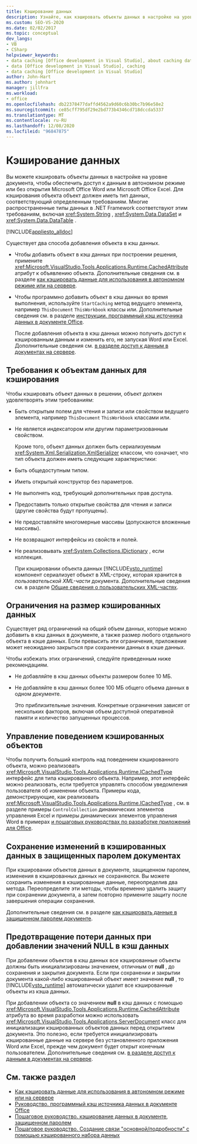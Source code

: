 ```yaml
---
title: Кэширование данных
description: Узнайте, как кэшировать объекты данных в настройке на уровне документа, чтобы получить доступ к данным в автономном режиме или без открытия Microsoft Office Word или Excel.
ms.custom: SEO-VS-2020
ms.date: 02/02/2017
ms.topic: conceptual
dev_langs:
- VB
- CSharp
helpviewer_keywords:
- data caching [Office development in Visual Studio], about caching data
- data [Office development in Visual Studio], caching
- data caching [Office development in Visual Studio]
author: John-Hart
ms.author: johnhart
manager: jillfra
ms.workload:
- office
ms.openlocfilehash: db22378477daffd4562a9d60c6b30bc7b96e58e2
ms.sourcegitcommit: ce85cff795df29e2bd773b4346cd718dccda5337
ms.translationtype: MT
ms.contentlocale: ru-RU
ms.lasthandoff: 12/08/2020
ms.locfileid: "96847875"
---
```

# <a name="cache-data"></a>Кэширование данных
  Вы можете кэшировать объекты данных в настройке на уровне документа, чтобы обеспечить доступ к данным в автономном режиме или без открытия Microsoft Office Word или Microsoft Office Excel. Для кэширования объекта объект должен иметь тип данных, соответствующий определенным требованиям. Многие распространенные типы данных в .NET Framework соответствуют этим требованиям, включая <xref:System.String> , <xref:System.Data.DataSet> и <xref:System.Data.DataTable> .

 [!INCLUDE[appliesto_alldoc](../vsto/includes/appliesto-alldoc-md.md)]

 Существует два способа добавления объекта в кэш данных.

- Чтобы добавить объект в кэш данных при построении решения, примените <xref:Microsoft.VisualStudio.Tools.Applications.Runtime.CachedAttribute> атрибут к объявлению объекта. Дополнительные сведения см. в разделе [как кэшировать данные для использования в автономном режиме или на сервере](../vsto/how-to-cache-data-for-use-offline-or-on-a-server.md).

- Чтобы программно добавить объект в кэш данных во время выполнения, используйте `StartCaching` метод ведущего элемента, например `ThisDocument` `ThisWorkbook` классы или. Дополнительные сведения см. в разделе [инструкции. программный кэш источника данных в документе Office](../vsto/how-to-programmatically-cache-a-data-source-in-an-office-document.md).

  После добавления объекта в кэш данных можно получить доступ к кэшированным данным и изменить его, не запуская Word или Excel. Дополнительные сведения см. [в разделе доступ к данным в документах на сервере](../vsto/accessing-data-in-documents-on-the-server.md).

## <a name="requirements-for-data-objects-to-be-cached"></a>Требования к объектам данных для кэширования
 Чтобы кэшировать объект данных в решении, объект должен удовлетворять этим требованиям:

- Быть открытым полем для чтения и записи или свойством ведущего элемента, например `ThisDocument` `ThisWorkbook` классами или.

- Не является индексатором или другим параметризованным свойством.

  Кроме того, объект данных должен быть сериализуемым <xref:System.Xml.Serialization.XmlSerializer> классом, что означает, что тип объекта должен иметь следующие характеристики:

- Быть общедоступным типом.

- Иметь открытый конструктор без параметров.

- Не выполнять код, требующий дополнительных прав доступа.

- Предоставить только открытые свойства для чтения и записи (другие свойства будут пропущены).

- Не предоставляйте многомерные массивы (допускаются вложенные массивы).

- Не возвращают интерфейсы из свойств и полей.

- Не реализовывать <xref:System.Collections.IDictionary> , если коллекция.

  При кэшировании объекта данных [!INCLUDE[vsto_runtime](../vsto/includes/vsto-runtime-md.md)] компонент сериализует объект в XML-строку, которая хранится в *пользовательской XML-части* документа. Дополнительные сведения см. в разделе [Общие сведения о пользовательских XML-частях](../vsto/custom-xml-parts-overview.md).

## <a name="cached-data-size-limits"></a>Ограничения на размер кэшированных данных
 Существует ряд ограничений на общий объем данных, которые можно добавить в кэш данных в документе, а также размер любого отдельного объекта в кэше данных. Если превысить эти ограничения, приложение может неожиданно закрыться при сохранении данных в кэше данных.

 Чтобы избежать этих ограничений, следуйте приведенным ниже рекомендациям.

- Не добавляйте в кэш данных объекты размером более 10 МБ.

- Не добавляйте в кэш данных более 100 МБ общего объема данных в одном документе.

  Это приблизительные значения. Конкретные ограничения зависят от нескольких факторов, включая объем доступной оперативной памяти и количество запущенных процессов.

## <a name="control-the-behavior-of-cached-objects"></a>Управление поведением кэшированных объектов
 Чтобы получить больший контроль над поведением кэшированного объекта, можно реализовать <xref:Microsoft.VisualStudio.Tools.Applications.Runtime.ICachedType> интерфейс для типа кэшированного объекта. Например, этот интерфейс можно реализовать, если требуется управлять способом уведомления пользователя об изменении объекта. Примеры кода, демонстрирующие, как реализовать <xref:Microsoft.VisualStudio.Tools.Applications.Runtime.ICachedType> , см. в разделе примеры `ControlCollection` динамических элементов управления Excel и примеры динамических элементов управления Word в примерах [и пошаговых руководствах по разработке приложений для Office](../vsto/office-development-samples-and-walkthroughs.md).

## <a name="persist-changes-to-cached-data-in-password-protected-documents"></a>Сохранение изменений в кэшированных данных в защищенных паролем документах
 При кэшировании объектов данных в документе, защищенном паролем, изменения в кэшированных данных не сохраняются. Вы можете сохранить изменения в кэшированные данные, переопределив два метода. Переопределите эти методы, чтобы временно удалить защиту при сохранении документа, а затем повторно примените защиту после завершения операции сохранения.

 Дополнительные сведения см. в разделе [как кэшировать данные в защищенном паролем документе](../vsto/how-to-cache-data-in-a-password-protected-document.md).

## <a name="prevent-data-loss-when-adding-null-values-to-the-data-cache"></a>Предотвращение потери данных при добавлении значений NULL в кэш данных
 При добавлении объектов в кэш данных все кэшированные объекты должны быть инициализированы значением, отличным от **null** , до сохранения и закрытия документа. Если при сохранении и закрытии документа какой-либо кэшированный объект имеет значение **null** , то [!INCLUDE[vsto_runtime](../vsto/includes/vsto-runtime-md.md)] автоматически удалит все кэшированные объекты из кэша данных.

 При добавлении объекта со значением **null** в кэш данных с помощью <xref:Microsoft.VisualStudio.Tools.Applications.Runtime.CachedAttribute> атрибута во время разработки можно использовать <xref:Microsoft.VisualStudio.Tools.Applications.ServerDocument> класс для инициализации кэшированных объектов данных перед открытием документа. Это полезно, если требуется инициализировать кэшированные данные на сервере без установленного приложения Word или Excel, прежде чем документ будет открыт конечным пользователем. Дополнительные сведения см. [в разделе доступ к данным в документах на сервере](../vsto/accessing-data-in-documents-on-the-server.md).

## <a name="see-also"></a>См. также раздел
- [Как кэшировать данные для использования в автономном режиме или на сервере](../vsto/how-to-cache-data-for-use-offline-or-on-a-server.md)
- [Руководство. программный кэш источника данных в документе Office](../vsto/how-to-programmatically-cache-a-data-source-in-an-office-document.md)
- [Пошаговое руководство. кэширование данных в документе, защищенном паролем](../vsto/how-to-cache-data-in-a-password-protected-document.md)
- [Пошаговое руководство. Создание связи "основной/подробности" с помощью кэшированного набора данных](../vsto/walkthrough-creating-a-master-detail-relation-using-a-cached-dataset.md)
